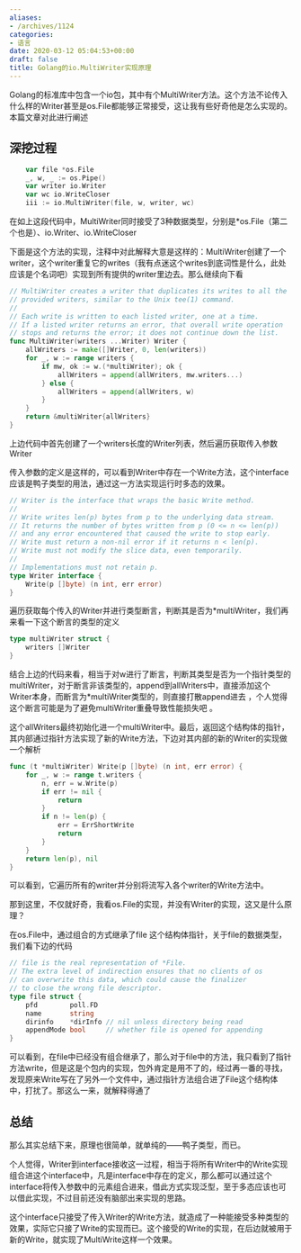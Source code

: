 ```yaml
---
aliases:
- /archives/1124
categories:
- 语言
date: 2020-03-12 05:04:53+00:00
draft: false
title: Golang的io.MultiWriter实现原理
---
```


Golang的标准库中包含一个io包，其中有个MultiWriter方法。这个方法不论传入什么样的Writer甚至是os.File都能够正常接受，这让我有些好奇他是怎么实现的。本篇文章对此进行阐述

## 深挖过程


```go
    var file *os.File
	_, w, _ := os.Pipe()
	var writer io.Writer
	var wc io.WriteCloser
	iii := io.MultiWriter(file, w, writer, wc)
```


在如上这段代码中，MultiWriter同时接受了3种数据类型，分别是*os.File（第二个也是）、io.Writer、io.WriteCloser

下面是这个方法的实现，注释中对此解释大意是这样的：MultiWriter创建了一个writer，这个writer重复它的writes（我有点迷这个writes到底词性是什么，此处应该是个名词吧）实现到所有提供的writer里边去。那么继续向下看

```go
// MultiWriter creates a writer that duplicates its writes to all the
// provided writers, similar to the Unix tee(1) command.
//
// Each write is written to each listed writer, one at a time.
// If a listed writer returns an error, that overall write operation
// stops and returns the error; it does not continue down the list.
func MultiWriter(writers ...Writer) Writer {
	allWriters := make([]Writer, 0, len(writers))
	for _, w := range writers {
		if mw, ok := w.(*multiWriter); ok {
			allWriters = append(allWriters, mw.writers...)
		} else {
			allWriters = append(allWriters, w)
		}
	}
	return &multiWriter{allWriters}
}
```

上边代码中首先创建了一个writers长度的Writer列表，然后遍历获取传入参数Writer

传入参数的定义是这样的，可以看到Writer中存在一个Write方法，这个interface应该是鸭子类型的用法，通过这一方法实现运行时多态的效果。

```go
// Writer is the interface that wraps the basic Write method.
//
// Write writes len(p) bytes from p to the underlying data stream.
// It returns the number of bytes written from p (0 <= n <= len(p))
// and any error encountered that caused the write to stop early.
// Write must return a non-nil error if it returns n < len(p).
// Write must not modify the slice data, even temporarily.
//
// Implementations must not retain p.
type Writer interface {
	Write(p []byte) (n int, err error)
}
```

遍历获取每个传入的Writer并进行类型断言，判断其是否为*multiWriter，我们再来看一下这个断言的类型的定义

```go
type multiWriter struct {
	writers []Writer
}
```

结合上边的代码来看，相当于对w进行了断言，判断其类型是否为一个指针类型的multiWriter，对于断言非该类型的，append到allWriters中，直接添加这个Writer本身，而断言为*multiWriter类型的，则直接打散append进去 ，个人觉得这个断言可能是为了避免multiWriter重叠导致性能损失吧 。

这个allWriters最终初始化进一个multiWriter中。最后，返回这个结构体的指针，其内部通过指针方法实现了新的Write方法，下边对其内部的新的Writer的实现做一个解析

```go
func (t *multiWriter) Write(p []byte) (n int, err error) {
	for _, w := range t.writers {
		n, err = w.Write(p)
		if err != nil {
			return
		}
		if n != len(p) {
			err = ErrShortWrite
			return
		}
	}
	return len(p), nil
}
```

可以看到，它遍历所有的writer并分别将流写入各个writer的Write方法中。

那到这里，不仅就好奇，我看os.File的实现，并没有Writer的实现，这又是什么原理？

在os.File中，通过组合的方式继承了file 这个结构体指针，关于file的数据类型，我们看下边的代码

```go
// file is the real representation of *File.
// The extra level of indirection ensures that no clients of os
// can overwrite this data, which could cause the finalizer
// to close the wrong file descriptor.
type file struct {
	pfd        poll.FD
	name       string
	dirinfo    *dirInfo // nil unless directory being read
	appendMode bool     // whether file is opened for appending
}
```



可以看到，在file中已经没有组合继承了，那么对于file中的方法，我只看到了指针方法write，但是这是个包内的实现，包外肯定是用不了的，经过再一番的寻找，发现原来Write写在了另外一个文件中，通过指针方法组合进了File这个结构体中，打扰了。那这么一来，就解释得通了

## 总结

那么其实总结下来，原理也很简单，就单纯的——鸭子类型，而已。

个人觉得，Writer到interface接收这一过程，相当于将所有Writer中的Write实现组合进这个interface中，凡是interface中存在的定义，那么都可以通过这个interface将传入参数中的元素组合进来，借此方式实现泛型，至于多态应该也可以借此实现，不过目前还没有脑部出来实现的思路。

这个interface只接受了传入Writer的Write方法，就造成了一种能接受多种类型的效果，实际它只接了Write的实现而已。这个接受的Write的实现，在后边就被用于新的Write，就实现了MultiWrite这样一个效果。